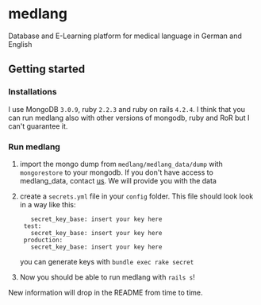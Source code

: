 # medlang
Database and E-Learning platform for medical language in German and English
## Getting started
### Installations
I use MongoDB `3.0.9`, ruby `2.2.3` and ruby on rails `4.2.4`. I think that you can run medlang also with other versions of mongodb, ruby and RoR but I can't guarantee it.
### Run medlang
1. import the mongo dump from `medlang/medlang_data/dump` with `mongorestore` to your mongodb. If you don't have access to medlang_data, contact [us](http://eonum.ch/en/contact/). We will provide you with the data
2. create a `secrets.yml` file in your `config` folder. This file should look look in a way like this:
   ```development:
      secret_key_base: insert your key here
    test:
      secret_key_base: insert your key here
    production:
      secret_key_base: insert your key here
   ```

   you can generate keys with `bundle exec rake secret`
3. Now you should be able to run medlang with `rails s`!


New information will drop in the README from time to time.

